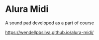 # Alura Midi
A sound pad developed as a part of course

https://wendellpbsilva.github.io/alura-midi/